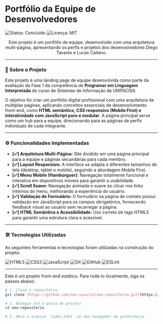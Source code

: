 # Portfólio da Equipe de Desenvolvedores

![Status: Concluído](https://img.shields.io/badge/status-concluído-brightgreen)
![Licença: MIT](https://img.shields.io/badge/license-MIT-blue)

<p align="center">
  Este projeto é um portfólio de equipe, desenvolvido com uma arquitetura multi-página, apresentando os perfis e projetos dos desenvolvedores Diego Tavares e Lucas Caitano.
</p>

---

### 📖 Sobre o Projeto

Este projeto é uma landing page de equipe desenvolvida como parte da avaliação da Fase 1 da competência de **Programar em Linguagem Interpretada** do curso de Sistemas de Informação da UNIFACISA.

O objetivo foi criar um portfólio digital profissional com uma arquitetura de múltiplas páginas, aplicando conceitos essenciais de desenvolvimento front-end, como **HTML semântico, CSS responsivo (Mobile First) e interatividade com JavaScript puro e modular**. A página principal serve como um hub para a equipe, direcionando para as páginas de perfis individuais de cada integrante.

---

### ⚙️ Funcionalidades Implementadas

- **[✅] Arquitetura Multi-Página:** Site dividido em uma página principal para a equipe e páginas secundárias para cada membro.
- **[✅] Layout Responsivo:** A interface se adapta a diferentes tamanhos de tela (desktop, tablet e mobile), seguindo a abordagem Mobile First.
- **[✅] Menu Mobile (Hambúrguer):** Navegação totalmente funcional e interativa em dispositivos móveis para garantir a usabilidade.
- **[✅] Scroll Suave:** Navegação animada e suave ao clicar nos links internos do menu, melhorando a experiência do usuário.
- **[✅] Validação de Formulário:** O formulário na página de contato possui validação em JavaScript para os campos obrigatórios, fornecendo feedback visual ao usuário sem recarregar a página.
- **[✅] HTML Semântico e Acessibilidade:** Uso correto de tags HTML5 para garantir uma estrutura clara e acessível.

---

### 🛠️ Tecnologias Utilizadas

As seguintes ferramentas e tecnologias foram utilizadas na construção do projeto:

![HTML5](https://img.shields.io/badge/HTML5-E34F26?style=for-the-badge&logo=html5&logoColor=white)
![CSS3](https://img.shields.io/badge/CSS3-1572B6?style=for-the-badge&logo=css3&logoColor=white)
![JavaScript](https://img.shields.io/badge/JavaScript-F7DF1E?style=for-the-badge&logo=javascript&logoColor=black)
![Git](https://img.shields.io/badge/GIT-E44C30?style=for-the-badge&logo=git&logoColor=white)
![GitHub](https://img.shields.io/badge/GitHub-100000?style=for-the-badge&logo=github&logoColor=white)
![ESLint](https://img.shields.io/badge/ESLint-4B32C3?style=for-the-badge&logo=eslint&logoColor=white)

---

Este é um projeto front-end estático. Para rodá-lo localmente, siga os passos abaixo:

```bash
# 1. Clone o repositório
git clone [https://github.com/seu-usuario/seu-repositorio.git](https://github.com/seu-usuario/seu-repositorio.git)

# 2. Navegue até a pasta do projeto
cd seu-repositorio

# 3. Abra o arquivo `index.html` no seu navegador de preferência.

```
